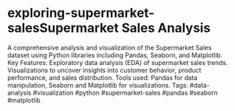 # exploring-supermarket-salesSupermarket Sales Analysis
A comprehensive analysis and visualization of the Supermarket Sales dataset using Python libraries including Pandas, Seaborn, and Matplotlib.
Key Features:
Exploratory data analysis (EDA) of supermarket sales trends.
Visualizations to uncover insights into customer behavior, product performance, and sales distribution.
Tools used: Pandas for data manipulation, Seaborn and Matplotlib for visualizations.
Tags: #data-analysis #visualization #python #supermarket-sales #pandas #seaborn #matplotlib

